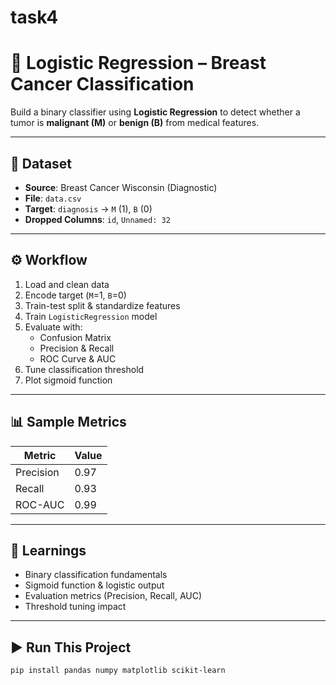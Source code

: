 # task4
# 🧪 Logistic Regression – Breast Cancer Classification

Build a binary classifier using **Logistic Regression** to detect whether a tumor is **malignant (M)** or **benign (B)** from medical features.

---

## 📂 Dataset

- **Source**: Breast Cancer Wisconsin (Diagnostic)
- **File**: `data.csv`
- **Target**: `diagnosis` → `M` (1), `B` (0)
- **Dropped Columns**: `id`, `Unnamed: 32`

---

## ⚙️ Workflow

1. Load and clean data
2. Encode target (`M`=1, `B`=0)
3. Train-test split & standardize features
4. Train `LogisticRegression` model
5. Evaluate with:
   - Confusion Matrix
   - Precision & Recall
   - ROC Curve & AUC
6. Tune classification threshold
7. Plot sigmoid function

---

## 📊 Sample Metrics

| Metric     | Value |
|------------|-------|
| Precision  | 0.97  |
| Recall     | 0.93  |
| ROC-AUC    | 0.99  |

---

## 🧠 Learnings

- Binary classification fundamentals  
- Sigmoid function & logistic output  
- Evaluation metrics (Precision, Recall, AUC)  
- Threshold tuning impact

---

## ▶️ Run This Project

```bash
pip install pandas numpy matplotlib scikit-learn
